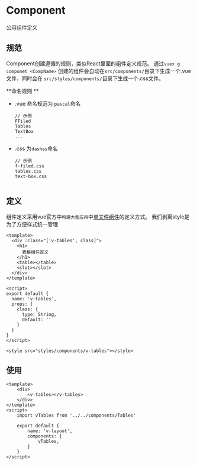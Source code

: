 # Component
公用组件定义

## **规范**
Component创建遵循的规则，类似React里面的组件定义规范。
通过`vuex g componet <CompName>` 创建的组件会自动在`src/components/`目录下生成一个.vue文件，同时会在
`src/styles/components/`目录下生成一个.css文件。

**命名规则 **
* .vue 命名规范为 `pascal`命名
	```
	// 示例
	FFiled
	Tables
	TextBox
	...
	```
* .css 为`dashes`命名
	```
	// 示例
	f-filed.css
	tables.css
	text-box.css
	 
	```
## **定义**
组件定义采用vue官方中`构建大型应用`中[单文件组件](http://cn.vuejs.org/guide/application.html#单文件组件)的定义方式。
我们剥离style是为了方便样式统一管理
```
<template>
  <div :class="['v-tables', class]">
    <h1>
      表格组件定义
    </h1>
	<table></table>
    <slot></slot>
  </div>
</template>

<script>
export default {
  name: 'v-tables',
  props: {
    class: {
      type: String,
      default: ''
    }
  }
}
</script>

<style src="styles/components/v-tables"></style>
```

## **使用**

```
<template>
	<div>
		<v-tables></v-tables>
	</div>
</template>
<script>
	import vTables from '../../components/Tables'

	export default {
		name: 'v-layout',
		components: {
			vTables,
		}
	}
</script>
```

